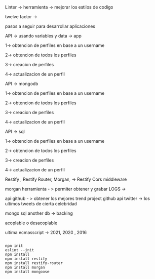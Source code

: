 Linter -> herramienta -> mejorar los estilos de codigo


twelve factor -> 

pasos a seguir para desarrollar aplicaciones


API -> usando variables y data -> app

1-> obtencion de perfiles en base a un username

2-> obtencion de todos los perfiles

3-> creacion de perfiles

4-> actualizacion de un perfil



API -> mongodb

1-> obtencion de perfiles en base a un username

2-> obtencion de todos los perfiles

3-> creacion de perfiles

4-> actualizacion de un perfil



API -> sql

1-> obtencion de perfiles en base a un username

2-> obtencion de todos los perfiles

3-> creacion de perfiles

4-> actualizacion de un perfil


Restify , Restify Router, Morgan, -> Restify Cors middleware

morgan herramienta - > permiter obtener y grabar LOGS -> 

api github - > obtener los mejores trend project github
api twitter -> los ultimos tweets de cierta celebridad

mongo
sql
another db -> backing

acoplable o desacoplable 



ultima ecmasscript -> 2021, 2020 , 2016


```
```


```
npm init
eslint --init
npm install
npm install restify
npm install restify-router
npm install morgan
npm install mongoose
```